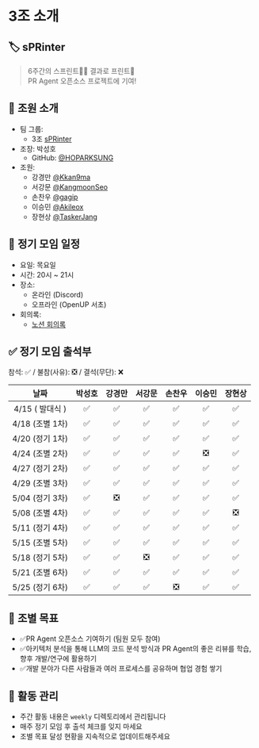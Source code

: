 # 3조 소개

## 🏷️ sPRinter
> 6주간의 스프린트🏃‍♂️ 결과로 프린트📄  
> PR Agent 오픈소스 프로젝트에 기여!  


## 👥 조원 소개
- 팀 그룹:
  - 3조 [sPRinter](https://github.com/group-3-sPRinter/pr-agent)
- 조장: 박성호
  - GitHub: [@HOPARKSUNG](https://github.com/HOPARKSUNG)
- 조원:
  - 강경만 [@Kkan9ma](https://github.com/Kkan9ma)
  - 서강문 [@KangmoonSeo](https://github.com/KangmoonSeo)
  - 손찬우 [@gagip](https://github.com/gagip)
  - 이승민 [@Akileox](https://github.com/Akileox)
  - 장현상 [@TaskerJang](https://github.com/TaskerJang)

## 📅 정기 모임 일정
- 요일: 목요일
- 시간: 20시 ~ 21시
- 장소:  
  - 온라인 (Discord)  
  - 오프라인 (OpenUP 서초)
- 회의록:  
  - [노션 회의록](https://sunghothegamebird.notion.site/2025-OSSCA-PR-Agnet-3-sPRinter-1d92ec95ce928080a5abeb2e03b5247d?pvs=4)

## ✅ 정기 모임 출석부

참석: ✅ / 불참(사유): ❎ / 결석(무단): ❌

|      날짜      | 박성호 | 강경만 | 서강문 | 손찬우 | 이승민 | 장현상 |
| :------------: | :----: | :----: | :----: | :----: | :----: | :----: |
| 4/15 ( 발대식 )|   ✅   |   ✅   |   ✅   |   ✅   |   ✅   |   ✅   |
| 4/18 (조별 1차)|   ✅   |   ✅   |   ✅   |   ✅   |   ✅   |   ✅   |
| 4/20 (정기 1차)|   ✅   |   ✅   |   ✅   |   ✅   |   ✅   |   ✅   |
| 4/24 (조별 2차)|   ✅   |   ✅   |   ✅   |   ✅   |   ❎   |   ✅   |
| 4/27 (정기 2차)|   ✅   |   ✅   |   ✅   |   ✅   |   ✅   |   ✅   |
| 4/29 (조별 3차)|   ✅   |   ✅   |   ✅   |   ✅   |   ✅   |   ✅   |
| 5/04 (정기 3차)|   ✅   |   ❎   |   ✅   |   ✅   |   ✅   |   ✅   |
| 5/08 (조별 4차)|   ✅   |   ✅   |   ✅   |   ✅   |   ✅   |   ❎   |
| 5/11 (정기 4차)|   ✅   |   ✅   |   ✅   |   ✅   |   ✅   |   ✅   |
| 5/15 (조별 5차)|   ✅   |   ✅   |   ✅   |   ✅   |   ✅   |   ✅   |
| 5/18 (정기 5차)|   ✅   |   ✅   |   ❎   |   ✅   |   ✅   |   ✅   |
| 5/21 (조별 6차)|   ✅   |   ✅   |   ✅   |   ✅   |   ✅   |   ✅   |
| 5/25 (정기 6차)|   ✅   |   ✅   |   ✅   |   ❎   |   ✅   |   ✅   |

## 🎯 조별 목표
- ✅PR Agent 오픈소스 기여하기 (팀원 모두 참여) 
- ✅아키텍처 분석을 통해 LLM의 코드 분석 방식과 PR Agent의 좋은 리뷰를 학습,  
  향후 개발/연구에 활용하기 
- ✅개발 분야가 다른 사람들과 여러 프로세스를 공유하며 협업 경험 쌓기 

## 📝 활동 관리
- 주간 활동 내용은 `weekly` 디렉토리에서 관리됩니다
- 매주 정기 모임 후 출석 체크를 잊지 마세요
- 조별 목표 달성 현황을 지속적으로 업데이트해주세요
